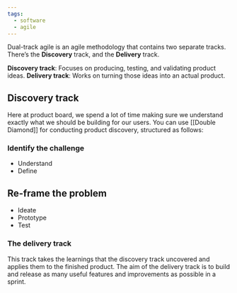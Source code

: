 ```yaml
---
tags:
  - software
  - agile
---
```

Dual-track agile is an agile methodology that contains two separate tracks. There’s the **Discovery** track, and the **Delivery** track.

**Discovery track**: Focuses on producing, testing, and validating product ideas.
**Delivery track**: Works on turning those ideas into an actual product. 


## Discovery track
Here at product board, we spend a lot of time making sure we understand exactly what we should be building for our users. You can use [[Double Diamond]] for conducting product discovery, structured as follows:

### Identify the challenge
- Understand
- Define
## Re-frame the problem
- Ideate
- Prototype
- Test
### The delivery track
This track takes the learnings that the discovery track uncovered and applies them to the finished product. The aim of the delivery track is to build and release as many useful features and improvements as possible in a sprint.
